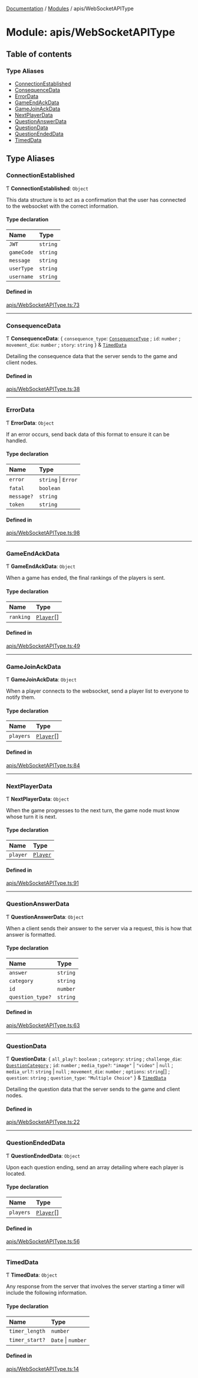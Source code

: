 [Documentation](../README.md) / [Modules](../modules.md) / apis/WebSocketAPIType

# Module: apis/WebSocketAPIType

## Table of contents

### Type Aliases

- [ConnectionEstablished](apis_WebSocketAPIType.md#connectionestablished)
- [ConsequenceData](apis_WebSocketAPIType.md#consequencedata)
- [ErrorData](apis_WebSocketAPIType.md#errordata)
- [GameEndAckData](apis_WebSocketAPIType.md#gameendackdata)
- [GameJoinAckData](apis_WebSocketAPIType.md#gamejoinackdata)
- [NextPlayerData](apis_WebSocketAPIType.md#nextplayerdata)
- [QuestionAnswerData](apis_WebSocketAPIType.md#questionanswerdata)
- [QuestionData](apis_WebSocketAPIType.md#questiondata)
- [QuestionEndedData](apis_WebSocketAPIType.md#questionendeddata)
- [TimedData](apis_WebSocketAPIType.md#timeddata)

## Type Aliases

### ConnectionEstablished

Ƭ **ConnectionEstablished**: `Object`

This data structure is to act as a confirmation that the user has connected to the websocket with the correct information.

#### Type declaration

| Name | Type |
| :------ | :------ |
| `JWT` | `string` |
| `gameCode` | `string` |
| `message` | `string` |
| `userType` | `string` |
| `username` | `string` |

#### Defined in

[apis/WebSocketAPIType.ts:73](https://github.com/Jazzmoon/SawThat/blob/9bc7485/src/shared/apis/WebSocketAPIType.ts#L73)

___

### ConsequenceData

Ƭ **ConsequenceData**: { `consequence_type`: [`ConsequenceType`](../enums/enums_ConsequenceType.ConsequenceType.md) ; `id`: `number` ; `movement_die`: `number` ; `story`: `string`  } & [`TimedData`](apis_WebSocketAPIType.md#timeddata)

Detailing the consequence data that the server sends to the game and client nodes.

#### Defined in

[apis/WebSocketAPIType.ts:38](https://github.com/Jazzmoon/SawThat/blob/9bc7485/src/shared/apis/WebSocketAPIType.ts#L38)

___

### ErrorData

Ƭ **ErrorData**: `Object`

If an error occurs, send back data of this format to ensure it can be handled.

#### Type declaration

| Name | Type |
| :------ | :------ |
| `error` | `string` \| `Error` |
| `fatal` | `boolean` |
| `message?` | `string` |
| `token` | `string` |

#### Defined in

[apis/WebSocketAPIType.ts:98](https://github.com/Jazzmoon/SawThat/blob/9bc7485/src/shared/apis/WebSocketAPIType.ts#L98)

___

### GameEndAckData

Ƭ **GameEndAckData**: `Object`

When a game has ended, the final rankings of the players is sent.

#### Type declaration

| Name | Type |
| :------ | :------ |
| `ranking` | [`Player`](types_Player.md#player)[] |

#### Defined in

[apis/WebSocketAPIType.ts:49](https://github.com/Jazzmoon/SawThat/blob/9bc7485/src/shared/apis/WebSocketAPIType.ts#L49)

___

### GameJoinAckData

Ƭ **GameJoinAckData**: `Object`

When a player connects to the websocket, send a player list to everyone to notify them.

#### Type declaration

| Name | Type |
| :------ | :------ |
| `players` | [`Player`](types_Player.md#player)[] |

#### Defined in

[apis/WebSocketAPIType.ts:84](https://github.com/Jazzmoon/SawThat/blob/9bc7485/src/shared/apis/WebSocketAPIType.ts#L84)

___

### NextPlayerData

Ƭ **NextPlayerData**: `Object`

When the game progresses to the next turn, the game node must know whose turn it is next.

#### Type declaration

| Name | Type |
| :------ | :------ |
| `player` | [`Player`](types_Player.md#player) |

#### Defined in

[apis/WebSocketAPIType.ts:91](https://github.com/Jazzmoon/SawThat/blob/9bc7485/src/shared/apis/WebSocketAPIType.ts#L91)

___

### QuestionAnswerData

Ƭ **QuestionAnswerData**: `Object`

When a client sends their answer to the server via a request, this is how that answer is formatted.

#### Type declaration

| Name | Type |
| :------ | :------ |
| `answer` | `string` |
| `category` | `string` |
| `id` | `number` |
| `question_type?` | `string` |

#### Defined in

[apis/WebSocketAPIType.ts:63](https://github.com/Jazzmoon/SawThat/blob/9bc7485/src/shared/apis/WebSocketAPIType.ts#L63)

___

### QuestionData

Ƭ **QuestionData**: { `all_play?`: `boolean` ; `category`: `string` ; `challenge_die`: [`QuestionCategory`](../enums/enums_QuestionCategory.QuestionCategory.md) ; `id`: `number` ; `media_type?`: ``"image"`` \| ``"video"`` \| ``null`` ; `media_url?`: `string` \| ``null`` ; `movement_die`: `number` ; `options`: `string`[] ; `question`: `string` ; `question_type`: ``"Multiple Choice"``  } & [`TimedData`](apis_WebSocketAPIType.md#timeddata)

Detailing the question data that the server sends to the game and client nodes.

#### Defined in

[apis/WebSocketAPIType.ts:22](https://github.com/Jazzmoon/SawThat/blob/9bc7485/src/shared/apis/WebSocketAPIType.ts#L22)

___

### QuestionEndedData

Ƭ **QuestionEndedData**: `Object`

Upon each question ending, send an array detailing where each player is located.

#### Type declaration

| Name | Type |
| :------ | :------ |
| `players` | [`Player`](types_Player.md#player)[] |

#### Defined in

[apis/WebSocketAPIType.ts:56](https://github.com/Jazzmoon/SawThat/blob/9bc7485/src/shared/apis/WebSocketAPIType.ts#L56)

___

### TimedData

Ƭ **TimedData**: `Object`

Any response from the server that involves the server starting a timer will include the following information.

#### Type declaration

| Name | Type |
| :------ | :------ |
| `timer_length` | `number` |
| `timer_start?` | `Date` \| `number` |

#### Defined in

[apis/WebSocketAPIType.ts:14](https://github.com/Jazzmoon/SawThat/blob/9bc7485/src/shared/apis/WebSocketAPIType.ts#L14)
